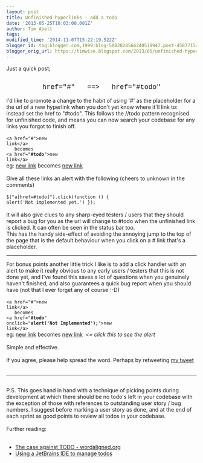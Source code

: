 ```yaml
---
layout: post
title: Unfinished hyperlinks - add a todo
date: '2013-05-25T10:03:00.001Z'
author: Tim Abell
tags: 
modified_time: '2014-11-07T15:22:19.522Z'
blogger_id: tag:blogger.com,1999:blog-5082828566240519947.post-4587715440628289713
blogger_orig_url: https://timwise.blogspot.com/2013/05/unfinished-hyperlinks-add-todo.html
---
```


Just a quick post;<br /><br /><div style="text-align: center;"><span style="font-family: Courier New, Courier, monospace; font-size: large;">href="#" &nbsp; ==&gt; &nbsp; href="#todo"</span></div><br />I'd like to promote a change to the habit of using '#' as the placeholder for a the url of a new hyperlink when you don't yet know where it'll link to: instead set the href to "#todo". This follows the //todo pattern recognised for unfinished code, and means you can now search your codebase for any links you forgot to finish off.<br /><br /><code>&lt;a href="#"&gt;new link&lt;/a&gt;<br />&nbsp; &nbsp;becomes<br />&lt;a href="<b>#todo</b>"&gt;new link&lt;/a&gt;</code><br /><div>eg: <a href="https://www.blogger.com/blogger.g?blogID=5082828566240519947#">new link</a> becomes <a href="https://www.blogger.com/blogger.g?blogID=5082828566240519947#todo">new link</a><br /><br />Give all these links an alert with the following (cheers to unknown in the comments)<br /><br /><code>$("a[href=#todo]").click(function () { alert('Not implemented yet.') });</code><br /><br /></div>It will also give clues to any sharp-eyed testers / users that they should report a bug for you as the url will change to #todo when the unfinished link is clicked. It can often be seen in the status bar too.<br />This has the handy side-effect of avoiding the annoying jump to the top of the page that is the default behaviour when you click on a # link that's a placeholder.<br /><hr /><div>For bonus points another little trick I like is to add a click handler with an alert to make it really obvious to any early users / testers that this is not done yet, and I've found this saves a lot of questions when you genuinely haven't finished, and also guarantees a quick bug report when you should have (not that I ever forget any of course :-D) </div><br /><code>&lt;a href="#"&gt;new link&lt;/a&gt;<br />&nbsp; &nbsp;becomes<br />&lt;a href="<b>#todo</b>" onclick="<b>alert('Not Implemented');</b>"&gt;new link&lt;/a&gt;</code><br /><div>eg:&nbsp;<a href="https://www.blogger.com/blogger.g?blogID=5082828566240519947#">new link</a>&nbsp;becomes&nbsp;<a href="https://www.blogger.com/blogger.g?blogID=5082828566240519947#todo" onclick="alert('Not Implemented');">new link</a>&nbsp; <i>&lt;= click this to see the alert</i></div><br />Simple and effective.<br /><br />If you agree, please help spread the word. Perhaps by retweeting <a href="https://twitter.com/tim_abell/status/338235507203002368">my tweet</a><br /><br /><hr /><br />P.S. This goes hand in hand with a technique of picking points during development at which there should be no todo's left in your codebase with the exception of those with references to outstanding user story / bug numbers. I suggest before marking a user story as done, and at the end of each sprint as good points to review all todos in your codebase.<br /><br />Further reading:<br /><br /><ul><li><a href="http://wordaligned.org/articles/todo">The case against TODO - wordaligned.org</a></li><li><a href="http://blog.jetbrains.com/webide/2012/10/managing-todo/">Using a JetBrains IDE to manage todos</a></li></ul>